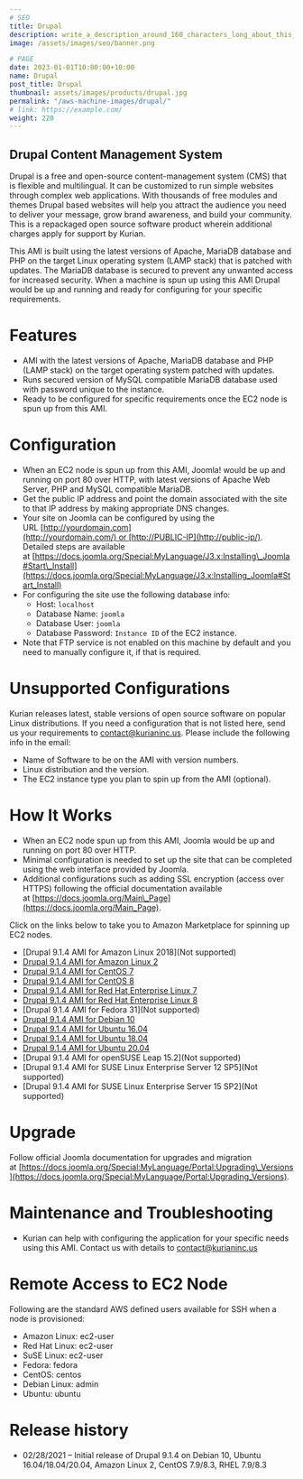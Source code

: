 ```yaml
---
# SEO
title: Drupal
description: write_a_description_around_160_characters_long_about_this_PRODUCT_POST
image: /assets/images/seo/banner.png

# PAGE
date: 2023-01-01T10:00:00+10:00
name: Drupal
post_title: Drupal
thumbnail: assets/images/products/drupal.jpg
permalink: "/aws-machine-images/drupal/"
# link: https://example.com/
weight: 220
---
```


Drupal Content Management System
--------------------------------

Drupal is a free and open-source content-management system (CMS) that is flexible and multilingual. It can be customized to run simple websites through complex web applications. With thousands of free modules and themes Drupal based websites will help you attract the audience you need to deliver your message, grow brand awareness, and build your community. This is a repackaged open source software product wherein additional charges apply for support by Kurian.

This AMI is built using the latest versions of Apache, MariaDB database and PHP on the target Linux operating system (LAMP stack) that is patched with updates. The MariaDB database is secured to prevent any unwanted access for increased security. When a machine is spun up using this AMI Drupal would be up and running and ready for configuring for your specific requirements.

[](https://github.com/kurianinc/ami-pub/wiki/Drupal#features)Features
=====================================================================

*   AMI with the latest versions of Apache, MariaDB database and PHP (LAMP stack) on the target operating system patched with updates.
*   Runs secured version of MySQL compatible MariaDB database used with password unique to the instance.
*   Ready to be configured for specific requirements once the EC2 node is spun up from this AMI.

[](https://github.com/kurianinc/ami-pub/wiki/Drupal#configuration)Configuration
===============================================================================

*   When an EC2 node is spun up from this AMI, Joomla! would be up and running on port 80 over HTTP, with latest versions of Apache Web Server, PHP and MySQL compatible MariaDB.
*   Get the public IP address and point the domain associated with the site to that IP address by making appropriate DNS changes.
*   Your site on Joomla can be configured by using the URL [http://yourdomain.com](http://yourdomain.com/) or [http://PUBLIC-IP](http://public-ip/). Detailed steps are available at [https://docs.joomla.org/Special:MyLanguage/J3.x:Installing\_Joomla#Start\_Install](https://docs.joomla.org/Special:MyLanguage/J3.x:Installing_Joomla#Start_Install)
*   For configuring the site use the following database info:
    *   Host: `localhost`
    *   Database Name: `joomla`
    *   Database User: `joomla`
    *   Database Password: `Instance ID` of the EC2 instance.
*   Note that FTP service is not enabled on this machine by default and you need to manually configure it, if that is required.

[](https://github.com/kurianinc/ami-pub/wiki/Drupal#unsupported-configurations)Unsupported Configurations
=========================================================================================================

Kurian releases latest, stable versions of open source software on popular Linux distributions. If you need a configuration that is not listed here, send us your requirements to [contact@kurianinc.us](mailto:contact@kurianinc.us). Please include the following info in the email:

*   Name of Software to be on the AMI with version numbers.
*   Linux distribution and the version.
*   The EC2 instance type you plan to spin up from the AMI (optional).

[](https://github.com/kurianinc/ami-pub/wiki/Drupal#how-it-works)How It Works
=============================================================================

*   When an EC2 node spun up from this AMI, Joomla would be up and running on port 80 over HTTP.
*   Minimal configuration is needed to set up the site that can be completed using the web interface provided by Joomla.
*   Additional configurations such as adding SSL encryption (access over HTTPS) following the official documentation available at [https://docs.joomla.org/Main\_Page](https://docs.joomla.org/Main_Page).

Click on the links below to take you to Amazon Marketplace for spinning up EC2 nodes.

*   \[Drupal 9.1.4 AMI for Amazon Linux 2018\](Not supported)
*   [Drupal 9.1.4 AMI for Amazon Linux 2](https://aws.amazon.com/marketplace/pp/B08YS5BKLZ)
*   [Drupal 9.1.4 AMI for CentOS 7](https://aws.amazon.com/marketplace/pp/B08YS7VFZY)
*   [Drupal 9.1.4 AMI for CentOS 8](https://aws.amazon.com/marketplace/pp/B08YS6J89G)
*   [Drupal 9.1.4 AMI for Red Hat Enterprise Linux 7](https://aws.amazon.com/marketplace/pp/B08YS5R77L)
*   [Drupal 9.1.4 AMI for Red Hat Enterprise Linux 8](https://aws.amazon.com/marketplace/pp/B08XQVSSMW)
*   \[Drupal 9.1.4 AMI for Fedora 31\](Not supported)
*   [Drupal 9.1.4 AMI for Debian 10](https://aws.amazon.com/marketplace/pp/B08XQVMWYJ)
*   [Drupal 9.1.4 AMI for Ubuntu 16.04](https://aws.amazon.com/marketplace/pp/B08XQWKBNJ)
*   [Drupal 9.1.4 AMI for Ubuntu 18.04](https://aws.amazon.com/marketplace/pp/B08XQT5JX2)
*   [Drupal 9.1.4 AMI for Ubuntu 20.04](https://aws.amazon.com/marketplace/pp/B08XQX2XPZ)
*   \[Drupal 9.1.4 AMI for openSUSE Leap 15.2\](Not supported)
*   \[Drupal 9.1.4 AMI for SUSE Linux Enterprise Server 12 SP5\](Not supported)
*   \[Drupal 9.1.4 AMI for SUSE Linux Enterprise Server 15 SP2\](Not supported)

[](https://github.com/kurianinc/ami-pub/wiki/Drupal#upgrade)Upgrade
===================================================================

Follow official Joomla documentation for upgrades and migration at [https://docs.joomla.org/Special:MyLanguage/Portal:Upgrading\_Versions](https://docs.joomla.org/Special:MyLanguage/Portal:Upgrading_Versions).

[](https://github.com/kurianinc/ami-pub/wiki/Drupal#maintenance-and-troubleshooting)Maintenance and Troubleshooting
===================================================================================================================

*   Kurian can help with configuring the application for your specific needs using this AMI. Contact us with details to [contact@kurianinc.us](mailto:contact@kurianinc.us)

[](https://github.com/kurianinc/ami-pub/wiki/Drupal#remote-access-to-ec2-node)Remote Access to EC2 Node
=======================================================================================================

Following are the standard AWS defined users available for SSH when a node is provisioned:

*   Amazon Linux: ec2-user
*   Red Hat Linux: ec2-user
*   SuSE Linux: ec2-user
*   Fedora: fedora
*   CentOS: centos
*   Debian Linux: admin
*   Ubuntu: ubuntu

[](https://github.com/kurianinc/ami-pub/wiki/Drupal#release-history)Release history
===================================================================================

*   02/28/2021 – Initial release of Drupal 9.1.4 on Debian 10, Ubuntu 16.04/18.04/20.04, Amazon Linux 2, CentOS 7.9/8.3, RHEL 7.9/8.3